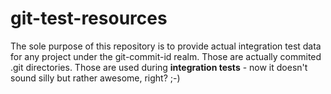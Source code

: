 # git-test-resources

The sole purpose of this repository is to provide actual
integration test data for any project under the git-commit-id realm.
Those are actually commited .git directories.
Those are used during **integration tests** - now it doesn't sound silly but rather awesome, right? ;-)
